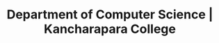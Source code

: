---
title: "Department of Computer Science | Kancharapara College"
description: "Department of Computer Science | Kancharapara College"
layout: single-department

departmentName: "Physics"
---